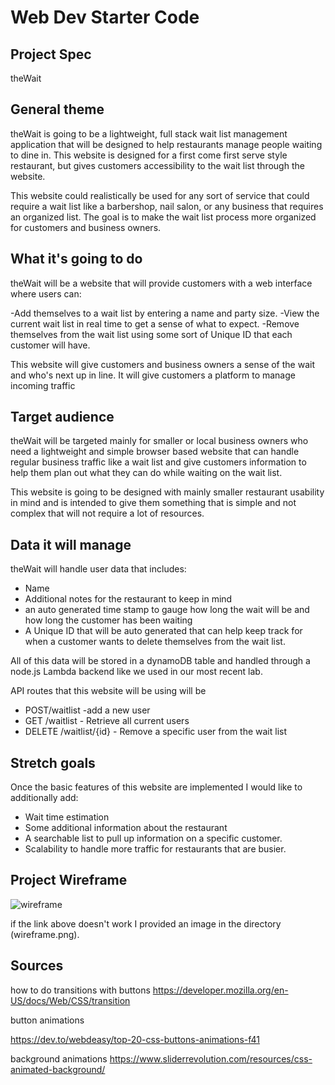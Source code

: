 # Web Dev Starter Code

## Project Spec

theWait

## General theme

theWait is going to be a lightweight, full stack wait list management application that will be designed to help restaurants manage people waiting to dine in. This website is designed for a first come first serve style restaurant, but gives customers accessibility to the wait list through the website.

This website could realistically be used for any sort of service that could require a wait list like a barbershop, nail salon, or any business that requires an organized list. The goal is to make the wait list process more organized for customers and business owners. 

## What it's going to do 

theWait will be a website that will provide customers with a web interface where users can:

-Add themselves to a wait list by entering a name and party size.
-View the current wait list in real time to get a sense of what to expect.
-Remove themselves from the wait list using some sort of Unique ID that each customer will have.

This website will give customers and business owners a sense of the wait and who's next up in line. It will give customers a platform to manage incoming traffic

## Target audience

theWait will be targeted mainly for smaller or local business owners who need a lightweight and simple browser based website that can handle regular business traffic like a wait list and give customers information to help them plan out what they can do while waiting on the wait list.

This website is going to be designed with mainly smaller restaurant usability in mind and is intended to give them something that is simple and not complex that will not require a lot of resources.

## Data it will manage

theWait will handle user data that includes:

- Name
- Additional notes for the restaurant to keep in mind
- an auto generated time stamp to gauge how long the wait will be and how long the customer has been waiting
- A Unique ID that will be auto generated that can help keep track for when a customer wants to delete themselves from the wait list. 

All of this data will be stored in a dynamoDB table and handled through a node.js Lambda backend like we used in our most recent lab.

API routes that this website will be using will be

- POST/waitlist -add a new user
- GET /waitlist - Retrieve all current users
- DELETE /waitlist/{id} - Remove a specific user from the wait list

## Stretch goals

Once the basic features of this website are implemented I would like to additionally add:

- Wait time estimation
- Some additional information about the restaurant
- A searchable list to pull up information on a specific customer.
- Scalability to handle more traffic for restaurants that are busier.


## Project Wireframe

![wireframe](https://app.moqups.com/fdaRQnprQjJwcxuNO36gkBM3w6U1Vmde/view/page/ad64222d5)


if the link above doesn't work I provided an image in the directory (wireframe.png).


## Sources

how to do transitions with buttons
https://developer.mozilla.org/en-US/docs/Web/CSS/transition

button animations

https://dev.to/webdeasy/top-20-css-buttons-animations-f41

background animations
https://www.sliderrevolution.com/resources/css-animated-background/




